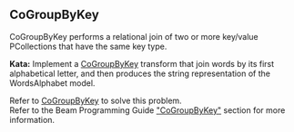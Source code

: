 <!--
  ~  Licensed to the Apache Software Foundation (ASF) under one
  ~  or more contributor license agreements.  See the NOTICE file
  ~  distributed with this work for additional information
  ~  regarding copyright ownership.  The ASF licenses this file
  ~  to you under the Apache License, Version 2.0 (the
  ~  "License"); you may not use this file except in compliance
  ~  with the License.  You may obtain a copy of the License at
  ~
  ~      http://www.apache.org/licenses/LICENSE-2.0
  ~
  ~  Unless required by applicable law or agreed to in writing, software
  ~  distributed under the License is distributed on an "AS IS" BASIS,
  ~  WITHOUT WARRANTIES OR CONDITIONS OF ANY KIND, either express or implied.
  ~  See the License for the specific language governing permissions and
  ~  limitations under the License.
  -->

CoGroupByKey
------------

CoGroupByKey performs a relational join of two or more key/value PCollections that have the same 
key type.

**Kata:** Implement a 
[CoGroupByKey](https://beam.apache.org/releases/pydoc/current/apache_beam.transforms.util.html#apache_beam.transforms.util.CoGroupByKey) 
transform that join words by its first alphabetical letter, and then produces the string 
representation of the WordsAlphabet model.

<div class="hint">
  Refer to
  <a href="https://beam.apache.org/releases/pydoc/current/apache_beam.transforms.util.html#apache_beam.transforms.util.CoGroupByKey">
    CoGroupByKey</a> to solve this problem.
</div>

<div class="hint">
  Refer to the Beam Programming Guide
  <a href="https://beam.apache.org/documentation/programming-guide/#cogroupbykey">
    "CoGroupByKey"</a> section for more information.
</div>

